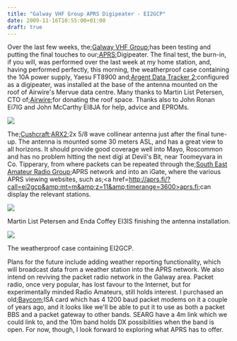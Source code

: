 ```yaml
---
title: "Galway VHF Group APRS Digipeater - EI2GCP"
date: 2009-11-16T10:55:00+01:00
draft: true
---
```

Over the last few weeks, the;<a href=http://galwayvhfgroup.com/>Galway VHF Group</a>;has been testing and putting the final touches to our;<a href=http://gerry.com/node/20>APRS</a>;Digipeater. The final test, the burn-in, if you will, was performed over the last week at my home station, and, having performed perfectly, this morning, the weatherproof case containing the 10A power supply, Yaesu FT8900 and;<a href=http://www.argentdata.com/products/tracker2.html>Argent Data Tracker 2</a>;configured as a digipeater, was installed at the base of the antenna mounted on the roof of Airwire's Mervue data centre. Many thanks to Martin List Petersen, CTO of;<a href=http://www.airwire.ie/>Airwire</a>;for donating the roof space. Thanks also to John Ronan Ei7IG and John McCarthy EI8JA for help, advice and EPROMs.

<img src=https://gerryk.com/sites/default/files/digi0.jpg />

The;<a href=http://www.eham.net/reviews/detail/1171>Cushcraft</a>;<a href=http://www.universal-radio.com/catalog/hamants/0641.html>ARX2</a>;2x 5/8 wave collinear antenna just after the final tune-up. The antenna is mounted some 30 meters ASL, and has a great view to all horizons. It should provide good coverage well into Mayo, Roscommon and has no problem hitting the next digi at Devil's Bit, near Toomeyvara in Co. Tipperary, from where packets can be repeated through the;<a href=http://searg.com/>South East Amateur Radio Group</a>;APRS network and into an iGate, where the various APRS viewing websites, such as;<a href=http://aprs.fi/?call=ei2gcp&amp;mt=m&amp;z=11&amp;timerange=3600>aprs.fi</a>;can display the relevant stations.

<img src=https://gerryk.com/sites/default/files/digi1.jpg />

Martin List Petersen and Enda Coffey EI3IS finishing the antenna installation.

<img src=https://gerryk.com/sites/default/files/digi2.jpg />

The weatherproof case containing EI2GCP.

Plans for the future include adding weather reporting functionality, which will broadcast data from a weather station into the APRS network. We also intend on reviving the packet radio network in the Galway area. Packet radio, once very popular, has lost favour to the Internet, but for experimentally minded Radio Amateurs, still holds interest. I purchased an old;<a href=http://www.baycom.org/>Baycom</a>;ISA card which has 4 1200 baud packet modems on it a couple of years ago, and it looks like we'll be able to put it to use as both a packet BBS and a packet gateway to other bands. SEARG have a 4m link which we could link to, and the 10m band holds DX possibilities when the band is open.
For now, though, I look forward to exploring what APRS has to offer.

